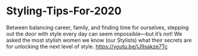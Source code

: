 # Styling-Tips-For-2020
Between balancing career, family, and finding time for ourselves, stepping out the door with style every day can seem impossible—but it’s not! We asked the most stylish women we know (our Stylists) what their secrets are for unlocking the next level of style.  https://youtu.be/lJ9sakze7Tc
